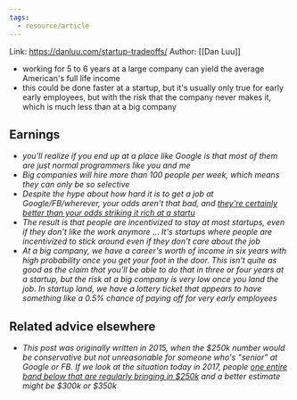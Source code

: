 ```yaml
---
tags:
  - resource/article
---
```

Link: https://danluu.com/startup-tradeoffs/
Author: [[Dan Luu]]

- working for 5 to 6 years at a large company can yield the average American's full life income
- this could be done faster at a startup, but it's usually only true for early early employees, but with the risk that the company never makes it, which is much less than at a big company
## Earnings

- *you'll realize if you end up at a place like Google is that most of them are just normal programmers like you and me*
- *Big companies will hire more than 100 people per week, which means they can only be so selective*
- *Despite the hype about how hard it is to get a job at Google/FB/wherever, your odds aren't that bad, and [they're certainly better than your odds striking it rich at a startu](http://www.bloomberg.com/news/articles/2015-12-17/big-ipo-tiny-payout-for-many-startup-workers?trk=pulse-det-art_view_ext)*
- *The result is that people are incentivized to stay at most startups, even if they don't like the work anymore* ... *It's startups where people are incentivized to stick around even if they don't care about the job*
- *At a big company, we have a career's worth of income in six years with high probability once you get your foot in the door. This isn't quite as good as the claim that you'll be able to do that in three or four years at a startup, but the risk at a big company is very low once you land the job. In startup land, we have a lottery ticket that appears to have something like a 0.5% chance of paying off for very early employees*

## Related advice elsewhere

- *_This post was originally written in 2015, when the $250k number would be conservative but not unreasonable for someone who's "senior" at Google or FB. If we look at the situation today in 2017, people [one entire band below that are regularly bringing in $250k](https://twitter.com/danluu/status/942452212445405185) and a better estimate might be $300k or $350k_*


